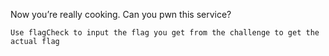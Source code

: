 Now you’re really cooking. Can you pwn this service?

`Use flagCheck to input the flag you get from the challenge to get the actual flag`